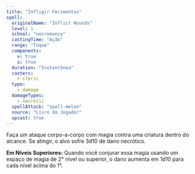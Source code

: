 ```yaml
---
title: "Infligir Ferimentos"
spell:
  originalName: "Inflict Wounds"
  level: 1
  school: "necromancy"
  castingTime: "Ação"
  range: "Toque"
  components:
    v: true
    s: true
  duration: "Instantânea"
  casters:
    - cleric
  type:
    - damage
  damageTypes:
    - necrotic
  spellAttack: "spell-melee"
  source: "Livro do Jogador"
  upcast: true
---
```


Faça um ataque corpo-a-corpo com magia contra uma criatura dentro do alcance. Se atingir, o alvo sofre 3d10 de dano necrótico.

**Em Níveis Superiores:** Quando você conjurar essa magia usando um espaço de magia de 2° nível ou superior, o dano aumenta em 1d10 para cada nível acima do 1°.
